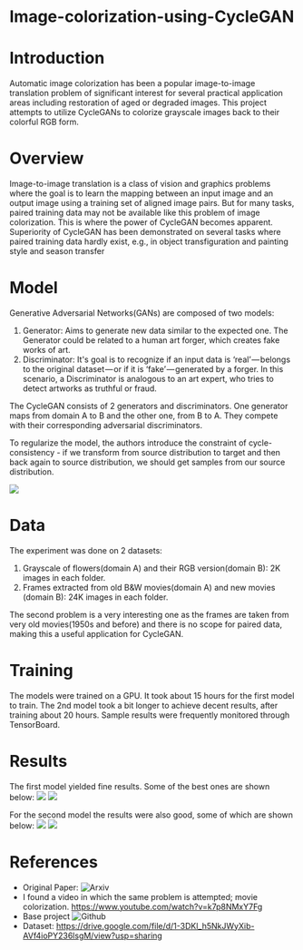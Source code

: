 # Image-colorization-using-CycleGAN

# Introduction

Automatic image colorization has been a popular image-to-image translation problem of significant interest for several practical application areas including restoration of aged or degraded images. This project attempts to utilize CycleGANs to colorize grayscale images back to their colorful RGB form.

# Overview

Image-to-image  translation  is  a  class  of  vision  and graphics problems where the goal is to learn the mapping
between an input image and an output image using a training set of aligned image pairs. But for many tasks, paired training data may not be available like this problem of image colorization. This is where the power of CycleGAN becomes apparent. Superiority of CycleGAN has been demonstrated on several tasks where paired training data hardly exist, e.g., in object transfiguration and painting style and season transfer

# Model

Generative Adversarial Networks(GANs) are composed of two models:
1. Generator: Aims to generate new data similar to the expected one. The Generator could be related to a human art forger, which creates fake works of art.
2. Discriminator: It's goal is to recognize if an input data is ‘real’ — belongs to the original dataset — or if it is ‘fake’ — generated by a forger. In this scenario, a Discriminator is analogous to  an art expert, who tries to detect artworks as truthful or fraud.

The CycleGAN consists of 2 generators and discriminators. One generator maps from domain A to B and the other one, from B to A.
They compete with their corresponding adversarial discriminators.


To regularize the model, the authors introduce the constraint of cycle-consistency - if we transform from source distribution to target and then back again to source distribution, we should get samples from our source distribution.

![](images/CycleLoss.png)

# Data

The experiment was done on 2 datasets: 
1. Grayscale of flowers(domain A) and their RGB version(domain B): 2K images in each folder.
2. Frames extracted from old B&W movies(domain A) and new movies (domain B): 24K images in each folder.

The second problem is a very interesting one as the frames are taken from very old movies(1950s and before) and there is no scope for paired data, making this a useful application for CycleGAN.

# Training

The models were trained on a GPU. It took about 15 hours for the first model to train. The 2nd model took a bit longer to achieve decent results, after training about 20 hours. Sample results were frequently monitored through TensorBoard.

# Results

The first model yielded fine results. Some of the best ones are shown below:
![](images/results/1.PNG)
![](images/results/2.PNG)


For the second model the results were also good, some of which are shown below:
![](images/results/3.PNG)
![](images/results/4.PNG)


# References
- Original Paper: ![Arxiv](https://arxiv.org/abs/1703.10593)
- I found a video in which the same problem is attempted; movie colorization. https://www.youtube.com/watch?v=k7p8NMxY7Fg
- Base project ![Github](https://github.com/xhujoy/CycleGAN-tensorflow)
- Dataset: https://drive.google.com/file/d/1-3DKl_h5NkJWyXib-AVf4ioPY236lsgM/view?usp=sharing
